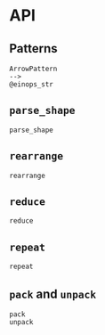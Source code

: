 # API

## Patterns

```@docs
ArrowPattern
-->
@einops_str
```

## `parse_shape`

```@docs
parse_shape
```

## `rearrange`

```@docs
rearrange
```

## `reduce`

```@docs
reduce
```

## `repeat`

```@docs
repeat
```

## `pack` and `unpack`

```@docs
pack
unpack
```

